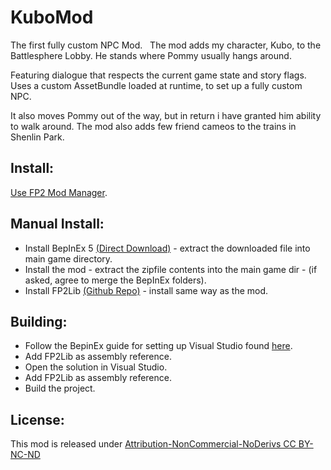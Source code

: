 # KuboMod

The first fully custom NPC Mod.
 
The mod adds my character, Kubo, to the Battlesphere Lobby.
He stands where Pommy usually hangs around.

Featuring dialogue that respects the current game state and story flags.
Uses a custom AssetBundle loaded at runtime, to set up a fully custom NPC.

It also moves Pommy out of the way, but in return i have granted him ability to walk around.
The mod also adds few friend cameos to the trains in Shenlin Park.

## Install:
[Use FP2 Mod Manager](https://gamebanana.com/tools/10870).

## Manual Install:

* Install BepInEx 5 [(Direct Download)](https://github.com/BepInEx/BepInEx/releases/download/v5.4.21/BepInEx_x86_5.4.21.0.zip) - extract the downloaded file into main game directory.
* Install the mod - extract the zipfile contents into the main game dir - (if asked, agree to merge the BepInEx folders).
* Install FP2Lib [(Github Repo)](https://github.com/Kuborros/FP2Lib) - install same way as the mod.

## Building:
* Follow the BepinEx guide for setting up Visual Studio found [here](https://docs.bepinex.dev/master/index.html).  
* Add FP2Lib as assembly reference.
* Open the solution in Visual Studio.
* Add FP2Lib as assembly reference.
* Build the project.

## License:
This mod is released under [Attribution-NonCommercial-NoDerivs CC BY-NC-ND](https://creativecommons.org/licenses/by-nc-nd/4.0/)
